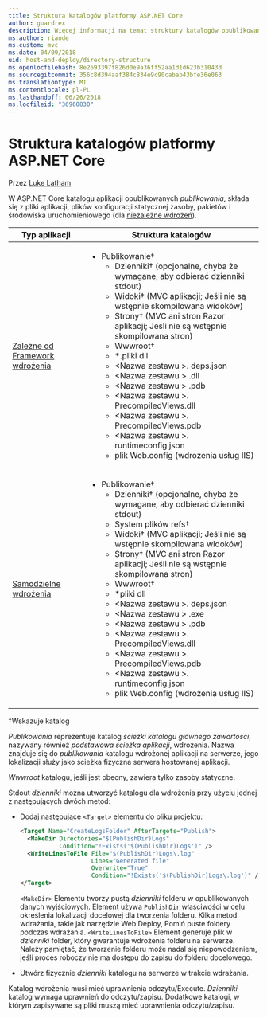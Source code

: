 ```yaml
---
title: Struktura katalogów platformy ASP.NET Core
author: guardrex
description: Więcej informacji na temat struktury katalogów opublikowanych aplikacji platformy ASP.NET Core.
ms.author: riande
ms.custom: mvc
ms.date: 04/09/2018
uid: host-and-deploy/directory-structure
ms.openlocfilehash: 8e2693397f826d0e9a36ff52aa1d1d623b31043d
ms.sourcegitcommit: 356c8d394aaf384c834e9c90cabab43bfe36e063
ms.translationtype: MT
ms.contentlocale: pl-PL
ms.lasthandoff: 06/26/2018
ms.locfileid: "36960830"
---
```

# <a name="aspnet-core-directory-structure"></a>Struktura katalogów platformy ASP.NET Core

Przez [Luke Latham](https://github.com/guardrex)

W ASP.NET Core katalogu aplikacji opublikowanych *publikowania*, składa się z pliki aplikacji, plików konfiguracji statycznej zasoby, pakietów i środowiska uruchomieniowego (dla [niezależne wdrożeń](/dotnet/core/deploying/#self-contained-deployments-scd)).


| Typ aplikacji | Struktura katalogów |
| -------- | ------------------- |
| [Zależne od Framework wdrożenia](/dotnet/core/deploying/#framework-dependent-deployments-fdd) | <ul><li>Publikowanie&dagger;<ul><li>Dzienniki&dagger; (opcjonalne, chyba że wymagane, aby odbierać dzienniki stdout)</li><li>Widoki&dagger; (MVC aplikacji; Jeśli nie są wstępnie skompilowana widoków)</li><li>Strony&dagger; (MVC ani stron Razor aplikacji; Jeśli nie są wstępnie skompilowana stron)</li><li>Wwwroot&dagger;</li><li>*\.pliki dll</li><li>\<Nazwa zestawu >. deps.json</li><li>\<Nazwa zestawu > .dll</li><li>\<Nazwa zestawu > .pdb</li><li>\<Nazwa zestawu >. PrecompiledViews.dll</li><li>\<Nazwa zestawu >. PrecompiledViews.pdb</li><li>\<Nazwa zestawu >. runtimeconfig.json</li><li>plik Web.config (wdrożenia usług IIS)</li></ul></li></ul> |
| [Samodzielne wdrożenia](/dotnet/core/deploying/#self-contained-deployments-scd) | <ul><li>Publikowanie&dagger;<ul><li>Dzienniki&dagger; (opcjonalne, chyba że wymagane, aby odbierać dzienniki stdout)</li><li>System plików refs&dagger;</li><li>Widoki&dagger; (MVC aplikacji; Jeśli nie są wstępnie skompilowana widoków)</li><li>Strony&dagger; (MVC ani stron Razor aplikacji; Jeśli nie są wstępnie skompilowana stron)</li><li>Wwwroot&dagger;</li><li>\*pliki dll</li><li>\<Nazwa zestawu >. deps.json</li><li>\<Nazwa zestawu > .exe</li><li>\<Nazwa zestawu > .pdb</li><li>\<Nazwa zestawu >. PrecompiledViews.dll</li><li>\<Nazwa zestawu >. PrecompiledViews.pdb</li><li>\<Nazwa zestawu >. runtimeconfig.json</li><li>plik Web.config (wdrożenia usług IIS)</li></ul></li></ul> |

&dagger;Wskazuje katalog

*Publikowania* reprezentuje katalog *ścieżki katalogu głównego zawartości*, nazywany również *podstawowa ścieżka aplikacji*, wdrożenia. Nazwa znajduje się do *publikowania* katalogu wdrożonej aplikacji na serwerze, jego lokalizacji służy jako ścieżka fizyczna serwera hostowanej aplikacji.

*Wwwroot* katalogu, jeśli jest obecny, zawiera tylko zasoby statyczne.

Stdout *dzienniki* można utworzyć katalogu dla wdrożenia przy użyciu jednej z następujących dwóch metod:

* Dodaj następujące `<Target>` elementu do pliku projektu:

   ```xml
   <Target Name="CreateLogsFolder" AfterTargets="Publish">
     <MakeDir Directories="$(PublishDir)Logs" 
              Condition="!Exists('$(PublishDir)Logs')" />
     <WriteLinesToFile File="$(PublishDir)Logs\.log" 
                       Lines="Generated file" 
                       Overwrite="True" 
                       Condition="!Exists('$(PublishDir)Logs\.log')" />
   </Target>
   ```

   `<MakeDir>` Elementu tworzy pustą *dzienniki* folderu w opublikowanych danych wyjściowych. Element używa `PublishDir` właściwości w celu określenia lokalizacji docelowej dla tworzenia folderu. Kilka metod wdrażania, takie jak narzędzie Web Deploy, Pomiń puste foldery podczas wdrażania. `<WriteLinesToFile>` Element generuje plik w *dzienniki* folder, który gwarantuje wdrożenia folderu na serwerze. Należy pamiętać, że tworzenie folderu może nadal się niepowodzeniem, jeśli proces roboczy nie ma dostępu do zapisu do folderu docelowego.

* Utwórz fizycznie *dzienniki* katalogu na serwerze w trakcie wdrażania.

Katalog wdrożenia musi mieć uprawnienia odczytu/Execute. *Dzienniki* katalog wymaga uprawnień do odczytu/zapisu. Dodatkowe katalogi, w którym zapisywane są pliki muszą mieć uprawnienia odczytu/zapisu.
